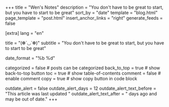+++
title = "Wen's Notes"
description = "You don't have to be great to start, but you have to start to be great"
sort_by = "date"
template = "blog.html"
page_template = "post.html"
insert_anchor_links = "right"
generate_feeds = false

[extra]
lang = "en"

title = "(❁´◡`❁)"
subtitle = "You don't have to be great to start, but you have to start to be great"

date_format = "%b %d"

categorized = false # posts can be categorized
back_to_top = true # show back-to-top button
toc = true # show table-of-contents
comment = false # enable comment
copy = true # show copy button in code block

outdate_alert = false
outdate_alert_days = 12
outdate_alert_text_before = "This article was last updated "
outdate_alert_text_after = " days ago and may be out of date."
+++